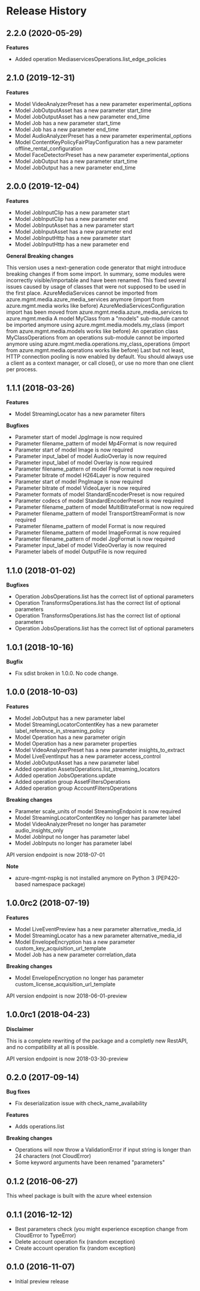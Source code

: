 # Release History

## 2.2.0 (2020-05-29)

**Features**

  - Added operation MediaservicesOperations.list_edge_policies

## 2.1.0 (2019-12-31)

**Features**

  - Model VideoAnalyzerPreset has a new parameter experimental_options
  - Model JobOutputAsset has a new parameter start_time
  - Model JobOutputAsset has a new parameter end_time
  - Model Job has a new parameter start_time
  - Model Job has a new parameter end_time
  - Model AudioAnalyzerPreset has a new parameter experimental_options
  - Model ContentKeyPolicyFairPlayConfiguration has a new parameter
    offline_rental_configuration
  - Model FaceDetectorPreset has a new parameter experimental_options
  - Model JobOutput has a new parameter start_time
  - Model JobOutput has a new parameter end_time

## 2.0.0 (2019-12-04)

**Features**

  - Model JobInputClip has a new parameter start
  - Model JobInputClip has a new parameter end
  - Model JobInputAsset has a new parameter start
  - Model JobInputAsset has a new parameter end
  - Model JobInputHttp has a new parameter start
  - Model JobInputHttp has a new parameter end

**General Breaking changes**

This version uses a next-generation code generator that might introduce
breaking changes if from some import. In summary, some modules were
incorrectly visible/importable and have been renamed. This fixed several
issues caused by usage of classes that were not supposed to be used in
the first place. AzureMediaServices cannot be imported from
azure.mgmt.media.azure_media_services anymore (import from
azure.mgmt.media works like before) AzureMediaServicesConfiguration
import has been moved from azure.mgmt.media.azure_media_services to
azure.mgmt.media A model MyClass from a "models" sub-module cannot be
imported anymore using azure.mgmt.media.models.my_class (import from
azure.mgmt.media.models works like before) An operation class
MyClassOperations from an operations sub-module cannot be imported
anymore using azure.mgmt.media.operations.my_class_operations (import
from azure.mgmt.media.operations works like before) Last but not least,
HTTP connection pooling is now enabled by default. You should always use
a client as a context manager, or call close(), or use no more than one
client per process.

## 1.1.1 (2018-03-26)

**Features**

  - Model StreamingLocator has a new parameter filters

**Bugfixes**

  - Parameter start of model JpgImage is now required
  - Parameter filename_pattern of model Mp4Format is now required
  - Parameter start of model Image is now required
  - Parameter input_label of model AudioOverlay is now required
  - Parameter input_label of model Overlay is now required
  - Parameter filename_pattern of model PngFormat is now required
  - Parameter bitrate of model H264Layer is now required
  - Parameter start of model PngImage is now required
  - Parameter bitrate of model VideoLayer is now required
  - Parameter formats of model StandardEncoderPreset is now required
  - Parameter codecs of model StandardEncoderPreset is now required
  - Parameter filename_pattern of model MultiBitrateFormat is now
    required
  - Parameter filename_pattern of model TransportStreamFormat is now
    required
  - Parameter filename_pattern of model Format is now required
  - Parameter filename_pattern of model ImageFormat is now required
  - Parameter filename_pattern of model JpgFormat is now required
  - Parameter input_label of model VideoOverlay is now required
  - Parameter labels of model OutputFile is now required

## 1.1.0 (2018-01-02)

**Bugfixes**

  - Operation JobsOperations.list has the correct list of optional
    parameters
  - Operation TransformsOperations.list has the correct list of optional
    parameters
  - Operation TransformsOperations.list has the correct list of optional
    parameters
  - Operation JobsOperations.list has the correct list of optional
    parameters

## 1.0.1 (2018-10-16)

**Bugfix**

  - Fix sdist broken in 1.0.0. No code change.

## 1.0.0 (2018-10-03)

**Features**

  - Model JobOutput has a new parameter label
  - Model StreamingLocatorContentKey has a new parameter
    label_reference_in_streaming_policy
  - Model Operation has a new parameter origin
  - Model Operation has a new parameter properties
  - Model VideoAnalyzerPreset has a new parameter insights_to_extract
  - Model LiveEventInput has a new parameter access_control
  - Model JobOutputAsset has a new parameter label
  - Added operation AssetsOperations.list_streaming_locators
  - Added operation JobsOperations.update
  - Added operation group AssetFiltersOperations
  - Added operation group AccountFiltersOperations

**Breaking changes**

  - Parameter scale_units of model StreamingEndpoint is now required
  - Model StreamingLocatorContentKey no longer has parameter label
  - Model VideoAnalyzerPreset no longer has parameter
    audio_insights_only
  - Model JobInput no longer has parameter label
  - Model JobInputs no longer has parameter label

API version endpoint is now 2018-07-01

**Note**

  - azure-mgmt-nspkg is not installed anymore on Python 3 (PEP420-based
    namespace package)

## 1.0.0rc2 (2018-07-19)

**Features**

  - Model LiveEventPreview has a new parameter alternative_media_id
  - Model StreamingLocator has a new parameter alternative_media_id
  - Model EnvelopeEncryption has a new parameter
    custom_key_acquisition_url_template
  - Model Job has a new parameter correlation_data

**Breaking changes**

  - Model EnvelopeEncryption no longer has parameter
    custom_license_acquisition_url_template

API version endpoint is now 2018-06-01-preview

## 1.0.0rc1 (2018-04-23)

**Disclaimer**

This is a complete rewriting of the package and a completly new RestAPI,
and no compatibility at all is possible.

API version endpoint is now 2018-03-30-preview

## 0.2.0 (2017-09-14)

**Bug fixes**

  - Fix deserialization issue with check_name_availability

**Features**

  - Adds operations.list

**Breaking changes**

  - Operations will now throw a ValidationError if input string is
    longer than 24 characters (not CloudError)
  - Some keyword arguments have been renamed "parameters"

## 0.1.2 (2016-06-27)

This wheel package is built with the azure wheel extension

## 0.1.1 (2016-12-12)

  - Best parameters check (you might experience exception change from
    CloudError to TypeError)
  - Delete account operation fix (random exception)
  - Create account operation fix (random exception)

## 0.1.0 (2016-11-07)

  - Initial preview release

